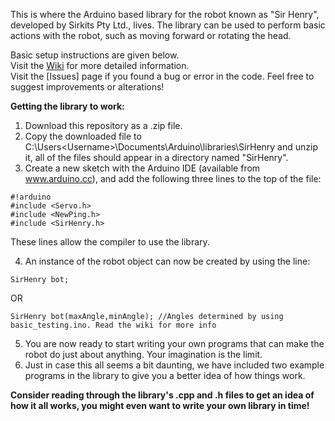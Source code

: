 
This is where the Arduino based library for the robot known as "Sir Henry", developed by Sirkits Pty Ltd., lives. The library can be used to perform basic actions with the robot, such as moving forward or rotating the head.

Basic setup instructions are given below.<br>
Visit the [Wiki](https://github.com/SirkitsDev/SirHenry/wiki) for more detailed information.<br>
Visit the [Issues] page if you found a bug or error in the code. Feel free to suggest improvements or alterations!<br>

**Getting the library to work:**

1. Download this repository as a .zip file.
2. Copy the downloaded file to C:\Users\<Username>\Documents\Arduino\libraries\SirHenry and unzip it, all of the files should appear in a directory named "SirHenry".
3. Create a new sketch with the Arduino IDE (available from www.arduino.cc), and add the following three lines to the top of the file:


```
#!arduino
#include <Servo.h>
#include <NewPing.h>
#include <SirHenry.h>
```

These lines allow the compiler to use the library.

4. An instance of the robot object can now be created by using the line:

```
SirHenry bot;
```
OR
```
SirHenry bot(maxAngle,minAngle); //Angles determined by using basic_testing.ino. Read the wiki for more info
```

5. You are now ready to start writing your own programs that can make the robot do just about anything. Your imagination is the limit.
6. Just in case this all seems a bit daunting, we have included two example programs in the library to give you a better idea of how things work.

**Consider reading through the library's .cpp and .h files to get an idea of how it all works, you might even want to write your own library in time!**

